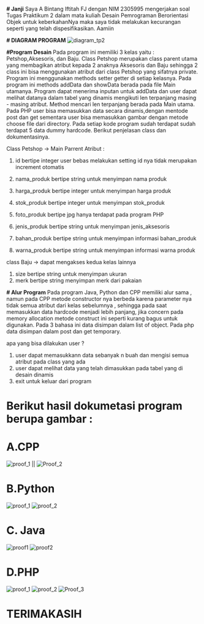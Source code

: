 **# Janji**
Saya A Bintang Iftitah FJ dengan NIM 2305995 mengerjakan soal Tugas Praktikum 2 dalam mata kuliah Desain Pemrograman Berorientasi Objek untuk keberkahanNya maka saya tidak melakukan kecurangan seperti yang telah dispesifikasikan. Aamiin


**# DIAGRAM PROGRAM**
![diagram_tp2](https://github.com/user-attachments/assets/19fce52a-6ff9-48d2-a54a-e3a1ed73592c)

**#Program Desain**
  Pada program ini memiliki 3 kelas yaitu : Petshop,Aksesoris, dan Baju. Class Petshop merupakan class parent utama yang membagikan atribut kepada 2 anaknya Aksesoris dan Baju sehingga 2 class ini bisa menggunakan atribut dari class Petshop yang sifatnya private. Program ini menggunakan methods setter getter di setiap kelasnya. Pada program ini methods addData dan showData berada pada file Main utamanya. Program dapat menerima inputan untuk addData dan user dapat melihat datanya dalam tabel yang dinamis mengikuti len terpanjang masing - masing atribut. Method mencari len terpanjang berada pada Main utama. 
  Pada PHP user bisa memasukkan data secara dinamis,dengan mentode post dan get sementara user bisa memasukkan gambar dengan metode choose file dari directory.
  Pada setiap kode program sudah terdapat sudah terdapat 5 data dummy hardcode. Berikut penjelasan class dan dokumentasinya.


Class Petshop -> Main Parrent
Atribut :
1. id bertipe integer user bebas melakukan setting id nya tidak merupakan increment otomatis
2. nama_produk bertipe string untuk menyimpan nama produk
3. harga_produk bertipe integer untuk menyimpan harga produk
4. stok_produk bertipe integer untuk menyimpan stok_produk
5. foto_produk bertipe jpg hanya terdapat pada program PHP

1. jenis_produk bertipe string untuk menyimpan jenis_aksesoris
2. bahan_produk bertipe string untuk menyimpan informasi bahan_produk
3. warna_produk bertipe string untuk menyimpan informasi warna produk

class Baju -> dapat mengakses kedua kelas lainnya
1. size bertipe string untuk menyimpan ukuran
2. merk bertipe string menyimpan merk dari pakaian

**# Alur Program**
Pada program Java, Python dan CPP memiliki alur sama  , namun pada CPP metode constructor nya berbeda karena parameter nya tidak semua atribut dari kelas sebelumnya , sehingga pada saat memasukkan data hardcode menjadi lebih panjang, jika concern pada memory allocation metode construct ini seperti kurang bagus untuk digunakan. Pada 3 bahasa ini data disimpan dalam list of object. Pada php data disimpan dalam post dan get temporary.

apa yang bisa dilakukan user ?
1. user dapat memasukkann data sebanyak n buah dan mengisi semua atribut pada class yang ada
2. user dapat melihat data yang telah dimasukkan pada tabel yang di desain dinamis
3. exit untuk keluar dari program

# Berikut hasil dokumetasi program berupa gambar :

# A.CPP
![proof_1](https://github.com/user-attachments/assets/971a9810-6635-43b5-8cb9-30bf2055df59) || ![Proof_2](https://github.com/user-attachments/assets/a6e1e519-73bb-4d52-b430-33584c64f272)

# B.Python
![proof_1](https://github.com/user-attachments/assets/40aa16f8-b8d7-4c91-9089-f2b79fbaac98)
![proof_2](https://github.com/user-attachments/assets/20e06762-3300-42e1-94b3-32b91f0be4e0)

# C. Java
![proof1](https://github.com/user-attachments/assets/8dbde20e-379b-4466-9d81-03bd0dd16b79)
![proof2](https://github.com/user-attachments/assets/2ffd5419-8237-4142-8c2d-c0d31b80c730)

# D.PHP
![proof_1](https://github.com/user-attachments/assets/c9fae818-f648-40b9-a895-b5b2d28909ee)
![proof_2](https://github.com/user-attachments/assets/dad89b67-964e-4933-be55-c20b2f0d2e2d)
![Proof_3](https://github.com/user-attachments/assets/6fc21fd9-5dc9-416c-a55e-23378ddb7176)


# TERIMAKASIH 







